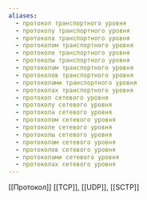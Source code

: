 ```yaml
---
aliases:
  - протокол транспортного уровня
  - протоколу транспортного уровня
  - протокола транспортного уровня
  - протоколом транспортного уровня
  - протоколе транспортного уровня
  - протоколы транспортного уровня
  - протоколам транспортного уровня
  - протоколов транспортного уровня
  - протоколами транспортного уровня
  - протоколах транспортного уровня
  - протокол сетевого уровня
  - протоколу сетевого уровня
  - протокола сетевого уровня
  - протоколом сетевого уровня
  - протоколе сетевого уровня
  - протоколы сетевого уровня
  - протоколам сетевого уровня
  - протоколов сетевого уровня
  - протоколами сетевого уровня
  - протоколах сетевого уровня
---
```

[[Протокол]]
[[TCP]], [[UDP]], [[SCTP]]